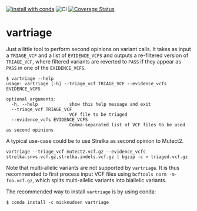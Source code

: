 [![install with conda](https://anaconda.org/micknudsen/vartriage/badges/version.svg)](https://anaconda.org/micknudsen/vartriage) ![CI](https://github.com/micknudsen/vartriage/workflows/CI/badge.svg) [![Coverage Status](https://coveralls.io/repos/github/micknudsen/vartriage/badge.svg?branch=master)](https://coveralls.io/github/micknudsen/vartriage?branch=master)

# vartriage

Just a little tool to perform second opinions on variant calls. It takes as input a `TRIAGE_VCF` and a list of `EVIDENCE_VCFS` and outputs a re-filtered version of `TRIAGE_VCF`, where filtered variants are reverted to `PASS` if they appear as `PASS` in one of the `EVIDENCE_VCFS`.

```
$ vartriage --help
usage: vartriage [-h] --triage_vcf TRIAGE_VCF --evidence_vcfs EVIDENCE_VCFS

optional arguments:
  -h, --help            show this help message and exit
  --triage_vcf TRIAGE_VCF
                        VCF file to be triaged
  --evidence_vcfs EVIDENCE_VCFS
                        Comma-separated list of VCF files to be used as second opinions
```

A typical use-case could be to use Strelka as second opinion to Mutect2.

```
vartriage --triage_vcf mutect2.vcf.gz --evidence_vcfs strelka.snvs.vcf.gz,strelka.indels.vcf.gz | bgzip -c > triaged.vcf.gz
```

Note that multi-allelic variants are not supported by `vartriage`. It is thus recommended to first process input VCF files using `bcftools norm -m- foo.vcf.gz`, which splits multi-allelic variants into biallelic variants.

The recommended way to install `vartriage` is by using conda:
```
$ conda install -c micknudsen vartriage
```
